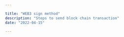 ```yaml
---

title: "WEB3 sign method"
description: "Steps to send block chain transaction"
date: "2022-04-15"

---
```

